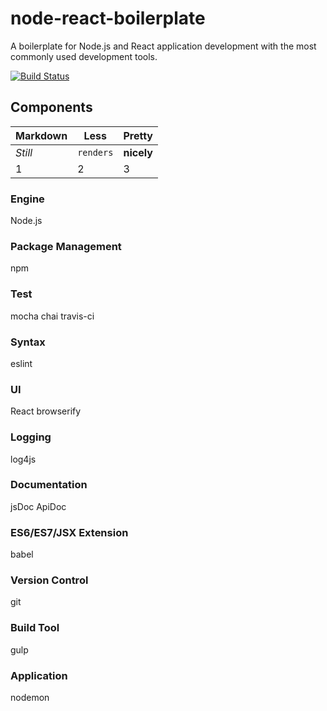 # node-react-boilerplate
A boilerplate for Node.js and React application development with the most commonly used development tools.

[![Build Status](https://travis-ci.org/jhuang78/node-react-boilerplate.svg?branch=master)](https://travis-ci.org/jhuang78/node-react-boilerplate)

## Components
Markdown | Less | Pretty
--- 		| --- | ---
*Still* | `renders` | **nicely**
1 | 2 | 3


### Engine
Node.js
### Package Management
npm
### Test
mocha
chai
travis-ci
### Syntax
eslint
### UI
React
browserify
### Logging
log4js
### Documentation
jsDoc
ApiDoc
### ES6/ES7/JSX Extension
babel
### Version Control
git
### Build Tool
gulp
### Application
nodemon


